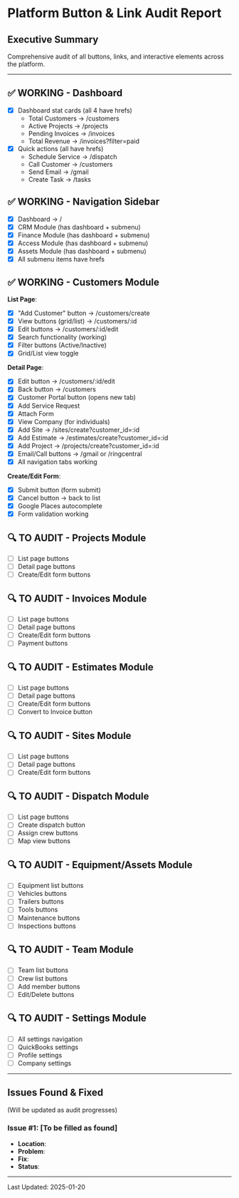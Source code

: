 # Platform Button & Link Audit Report

## Executive Summary
Comprehensive audit of all buttons, links, and interactive elements across the platform.

---

## ✅ WORKING - Dashboard
- [x] Dashboard stat cards (all 4 have hrefs)
  - Total Customers → /customers
  - Active Projects → /projects
  - Pending Invoices → /invoices
  - Total Revenue → /invoices?filter=paid
- [x] Quick actions (all have hrefs)
  - Schedule Service → /dispatch
  - Call Customer → /customers
  - Send Email → /gmail
  - Create Task → /tasks

## ✅ WORKING - Navigation Sidebar
- [x] Dashboard → /
- [x] CRM Module (has dashboard + submenu)
- [x] Finance Module (has dashboard + submenu)
- [x] Access Module (has dashboard + submenu)
- [x] Assets Module (has dashboard + submenu)
- [x] All submenu items have hrefs

## ✅ WORKING - Customers Module
**List Page**:
- [x] "Add Customer" button → /customers/create
- [x] View buttons (grid/list) → /customers/:id
- [x] Edit buttons → /customers/:id/edit
- [x] Search functionality (working)
- [x] Filter buttons (Active/Inactive)
- [x] Grid/List view toggle

**Detail Page**:
- [x] Edit button → /customers/:id/edit
- [x] Back button → /customers
- [x] Customer Portal button (opens new tab)
- [x] Add Service Request
- [x] Attach Form
- [x] View Company (for individuals)
- [x] Add Site → /sites/create?customer_id=:id
- [x] Add Estimate → /estimates/create?customer_id=:id
- [x] Add Project → /projects/create?customer_id=:id
- [x] Email/Call buttons → /gmail or /ringcentral
- [x] All navigation tabs working

**Create/Edit Form**:
- [x] Submit button (form submit)
- [x] Cancel button → back to list
- [x] Google Places autocomplete
- [x] Form validation working

## 🔍 TO AUDIT - Projects Module
- [ ] List page buttons
- [ ] Detail page buttons
- [ ] Create/Edit form buttons

## 🔍 TO AUDIT - Invoices Module
- [ ] List page buttons
- [ ] Detail page buttons
- [ ] Create/Edit form buttons
- [ ] Payment buttons

## 🔍 TO AUDIT - Estimates Module
- [ ] List page buttons
- [ ] Detail page buttons
- [ ] Create/Edit form buttons
- [ ] Convert to Invoice button

## 🔍 TO AUDIT - Sites Module
- [ ] List page buttons
- [ ] Detail page buttons
- [ ] Create/Edit form buttons

## 🔍 TO AUDIT - Dispatch Module
- [ ] List page buttons
- [ ] Create dispatch button
- [ ] Assign crew buttons
- [ ] Map view buttons

## 🔍 TO AUDIT - Equipment/Assets Module
- [ ] Equipment list buttons
- [ ] Vehicles buttons
- [ ] Trailers buttons
- [ ] Tools buttons
- [ ] Maintenance buttons
- [ ] Inspections buttons

## 🔍 TO AUDIT - Team Module
- [ ] Team list buttons
- [ ] Crew list buttons
- [ ] Add member buttons
- [ ] Edit/Delete buttons

## 🔍 TO AUDIT - Settings Module
- [ ] All settings navigation
- [ ] QuickBooks settings
- [ ] Profile settings
- [ ] Company settings

---

## Issues Found & Fixed
(Will be updated as audit progresses)

### Issue #1: [To be filled as found]
- **Location**: 
- **Problem**: 
- **Fix**: 
- **Status**: 

---

Last Updated: 2025-01-20
